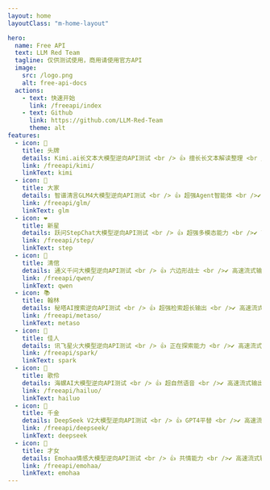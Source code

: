 ```yaml
---
layout: home
layoutClass: "m-home-layout"

hero:
  name: Free API
  text: LLM Red Team
  tagline: 仅供测试使用，商用请使用官方API
  image:
    src: /logo.png
    alt: free-api-docs
  actions:
    - text: 快速开始
      link: /freeapi/index
    - text: Github
      link: https://github.com/LLM-Red-Team
      theme: alt
features:
  - icon: 🐉
    title: 头牌
    details: Kimi.ai长文本大模型逆向API测试 <br /> 👍 擅长长文本解读整理 <br />✔ 高速流式输出<br />✔ 智能体API<br />✔ 多轮对话<br />✔ 联网搜索<br />✔ 长文档解读<br />✔ 图像OCR
    link: /freeapi/kimi/
    linkText: kimi
  - icon: 📖
    title: 大家
    details: 智谱清言GLM4大模型逆向API测试 <br /> 👍 超强Agent智能体 <br />✔ 高速流式输出<br />✔ 智能体API<br />✔ 多轮对话<br />✔ AI绘图<br />✔ 联网搜索<br />✔ 长文档解读<br />✔ 代码生成/执行<br />✔ 多模态图像解析
    link: /freeapi/glm/
    linkText: glm
  - icon: ❤️
    title: 新星
    details: 跃问StepChat大模型逆向API测试 <br /> 👍 超强多模态能力 <br />✔ 高速流式输出<br />✔ 多轮对话<br />✔ 联网搜索<br />✔ 长文档解读<br />✔ 代码生成/执行<br />✔ 多模态图像解析
    link: /freeapi/step/
    linkText: step
  - icon: 🌷
    title: 清倌
    details: 通义千问大模型逆向API测试 <br /> 👍 六边形战士 <br />✔ 高速流式输出<br />✔ 多轮对话<br />✔ 无水印AI绘图<br />✔ 联网搜索<br />✔ 长文档解读<br />✔ 多模态图像解析
    link: /freeapi/qwen/
    linkText: qwen
  - icon: 📚
    title: 翰林
    details: 秘塔AI搜索逆向API测试 <br /> 👍 超强检索超长输出 <br />✔ 高速流式输出<br />✔ 超强联网搜索<br />✔ 多模式总结
    link: /freeapi/metaso/
    linkText: metaso
  - icon: 🦚
    title: 佳人
    details: 讯飞星火大模型逆向API测试 <br /> 👍 正在探索能力 <br />✔ 高速流式输出<br />✔ 智能体API<br />✔ 多轮对话<br />✔ AI绘图<br />✔ 联网搜索<br />✔ 长文档解读<br />✔ 多模态图像解析
    link: /freeapi/spark/
    linkText: spark
  - icon: 🐚
    title: 歌伶
    details: 海螺AI大模型逆向API测试 <br /> 👍 超自然语音 <br />✔ 高速流式输出<br />✔ 多轮对话<br />✔ 语音合成<br />✔ 联网搜索<br />✔ 长文档解读<br />✔ 多模态图像解析
    link: /freeapi/hailuo/
    linkText: hailuo
  - icon: 💸
    title: 千金
    details: DeepSeek V2大模型逆向API测试 <br /> 👍 GPT4平替 <br />✔ 高速流式输出<br />✔ 多轮对话
    link: /freeapi/deepseek/
    linkText: deepseek
  - icon: 🦄
    title: 才女
    details: Emohaa情感大模型逆向API测试 <br /> 👍 共情能力 <br />✔ 高速流式输出<br />✔ 多轮对话
    link: /freeapi/emohaa/
    linkText: emohaa
---
```


<style>
/*爱的魔力转圈圈*/
.m-home-layout .image-src:hover {
  transform: translate(-50%, -50%) rotate(666turn);
  transition: transform 59s 1s cubic-bezier(0.3, 0, 0.8, 1);
}

.m-home-layout .details small {
  opacity: 0.8;
}
</style>
